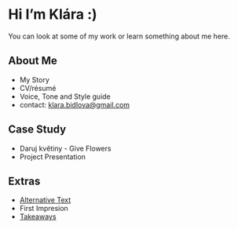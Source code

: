 # Hi I’m Klára :)

You can look at some of my work or learn something about me here.

## About Me

- My Story
- CV/résumé
- Voice, Tone and Style guide
- contact: klara.bidlova@gmail.com

## Case Study

- Daruj květiny - Give Flowers
- Project Presentation

## Extras

- [Alternative Text](01-alternative-text)
- First Impresion 
- [Takeaways](takeaways)
